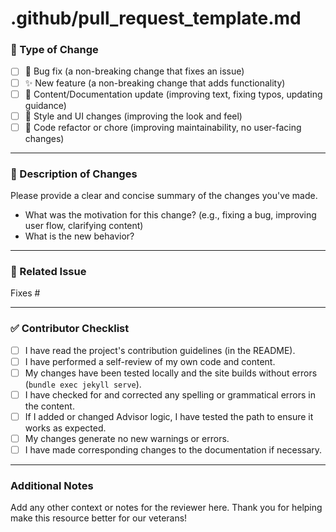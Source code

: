 # .github/pull_request_template.md

<!--
Thank you for your contribution to the Veteran's Preference Advisor!
To make the review process faster and easier, please fill out this template.
-->

### **🎯 Type of Change**

<!-- Please check the relevant box. -->
- [ ] 🐛 Bug fix (a non-breaking change that fixes an issue)
- [ ] ✨ New feature (a non-breaking change that adds functionality)
- [ ] 📖 Content/Documentation update (improving text, fixing typos, updating guidance)
- [ ] 💅 Style and UI changes (improving the look and feel)
- [ ] 🧹 Code refactor or chore (improving maintainability, no user-facing changes)

---

### **📝 Description of Changes**

Please provide a clear and concise summary of the changes you've made.
*   What was the motivation for this change? (e.g., fixing a bug, improving user flow, clarifying content)
*   What is the new behavior?

---

### **🔗 Related Issue**

<!-- If this PR fixes an open issue, please link to it here. -->
<!-- Example: Fixes #42 -->
Fixes #

---

### **✅ Contributor Checklist**

<!-- Please go through this checklist and mark the items that are complete. -->
- [ ] I have read the project's contribution guidelines (in the README).
- [ ] I have performed a self-review of my own code and content.
- [ ] My changes have been tested locally and the site builds without errors (`bundle exec jekyll serve`).
- [ ] I have checked for and corrected any spelling or grammatical errors in the content.
- [ ] If I added or changed Advisor logic, I have tested the path to ensure it works as expected.
- [ ] My changes generate no new warnings or errors.
- [ ] I have made corresponding changes to the documentation if necessary.

---

### **Additional Notes**
Add any other context or notes for the reviewer here.
Thank you for helping make this resource better for our veterans!
